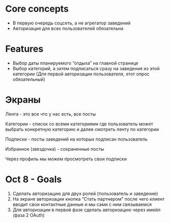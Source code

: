 # Core concepts

- В первую очередь соцсеть, а не агрегатор заведений
- Авторизация для всех пользователей обязательна

# Features

- Выбор даты планируемого “отдыха” на главной странице
- Выбор категорий, а затем подписаться сразу на заведения из этой категории (Для первой авторизации пользователя, этот опрос обязательный)

# Экраны

Лента - это все что у нас есть, все посты

Категории - список со всеми категориями где пользователь может выбрать конкретную категорию и далее смотреть ленту по категории

Подписки - посты заведений на которых подписан пользователь

Избранное (звездочка) - сохраненные посты

Через профиль мы можем просмотреть свои подписки

# Oct 8 - Goals

1. Сделать авторизацию для двух ролей (пользователь и заведение)
2. На экране авторизации кнопка “Стать партнером” после чего клиент вводит свои контактные данные и мы сами с ним связываемся
3. Для авторизации в первой фазе сделать авторизацию через имейл (фаза 2 OAuth)

